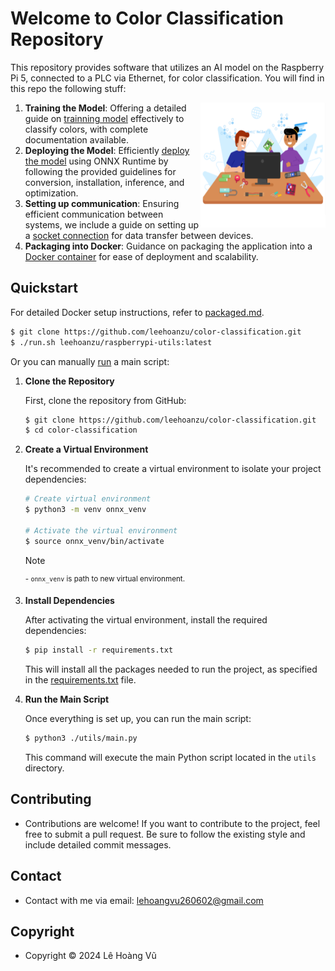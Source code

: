 # Welcome to Color Classification Repository

This repository provides software that utilizes an AI model on the Raspberry Pi 5, connected to a PLC via Ethernet, for color classification. You will find in this repo the following stuff:

<a><img align="right" width="200" height="200" src="https://github.com/leehoanzu/color-classification/blob/main/screen-shots/panel.png"></a>

1. **Training the Model**: Offering a detailed guide on [trainning model](https://github.com/leehoanzu/color-classification/blob/main/docs/train.md) effectively to classify colors, with complete documentation available.
2. **Deploying the Model**: Efficiently [deploy the model](https://github.com/leehoanzu/color-classification/blob/main/docs/deploy.md) using ONNX Runtime by following the provided guidelines for conversion, installation, inference, and optimization.
3.  **Setting up communication**: Ensuring efficient communication between systems, we include a guide on setting up a [socket connection](https://github.com/leehoanzu/color-classification/blob/main/docs/socket.md) for data transfer between devices.
4. **Packaging into Docker**: Guidance on packaging the application into a [Docker container](https://github.com/leehoanzu/color-classification/blob/main/docs/packages.md) for ease of deployment and scalability.

## Quickstart

For detailed Docker setup instructions, refer to [packaged.md](https://github.com/leehoanzu/color-classification/blob/main/docs/packages.md).

```bash
$ git clone https://github.com/leehoanzu/color-classification.git
$ ./run.sh leehoanzu/raspberrypi-utils:latest
```

Or you can manually [run](https://github.com/leehoanzu/color-classification/blob/main/docs/deploy.md) a main script:

1. **Clone the Repository**

    First, clone the repository from GitHub:

    ```bash
    $ git clone https://github.com/leehoanzu/color-classification.git
    $ cd color-classification
    ```

2. **Create a Virtual Environment**

    It's recommended to create a virtual environment to isolate your project dependencies:

    ```bash
    # Create virtual environment
    $ python3 -m venv onnx_venv

    # Activate the virtual environment
    $ source onnx_venv/bin/activate
    ```

    > [!NOTE]  
    > <sup>- `onnx_venv` is path to new virtual environment.</sup>

3. **Install Dependencies**

    After activating the virtual environment, install the required dependencies:

    ```bash
    $ pip install -r requirements.txt
    ```

    This will install all the packages needed to run the project, as specified in the [requirements.txt](https://github.com/leehoanzu/color-classification/blob/main/requirements.txt) file.

4. **Run the Main Script**

    Once everything is set up, you can run the main script:

    ```bash
    $ python3 ./utils/main.py
    ```

    This command will execute the main Python script located in the `utils` directory.

## Contributing

* Contributions are welcome! If you want to contribute to the project, feel free to submit a pull request. Be sure to follow the existing style and include detailed commit messages.

## Contact

* Contact with me via email: lehoangvu260602@gmail.com

## Copyright

* Copyright &#169; 2024 Lê Hoàng Vũ